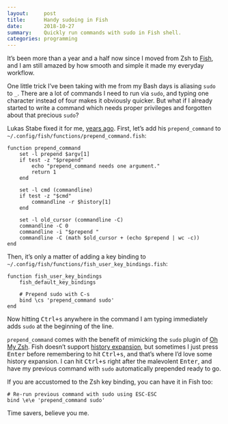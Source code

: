 ```yaml
---
layout:     post
title:      Handy sudoing in Fish
date:       2018-10-27
summary:    Quickly run commands with sudo in Fish shell.
categories: programming
---
```


It’s been more than a year and a half now since I moved from Zsh to
[Fish](https://fishshell.com/), and I am still amazed by how smooth and simple
it made my everyday workflow.

One little trick I’ve been taking with me from my Bash days is aliasing `sudo`
to `_`. There are a lot of commands I need to run via `sudo`, and typing one
character instead of four makes it obviously quicker. But what if I already
started to write a command which needs proper privileges and forgotten about
that precious `sudo`?

Lukas Stabe fixed it for me, [years
ago](https://github.com/fish-shell/fish-shell/issues/288#issuecomment-158704275).
First, let’s add his `prepend_command` to
`~/.config/fish/functions/prepend_command.fish`:

``` fish
function prepend_command
    set -l prepend $argv[1]
    if test -z "$prepend"
        echo "prepend_command needs one argument."
        return 1
    end

    set -l cmd (commandline)
    if test -z "$cmd"
        commandline -r $history[1]
    end

    set -l old_cursor (commandline -C)
    commandline -C 0
    commandline -i "$prepend "
    commandline -C (math $old_cursor + (echo $prepend | wc -c))
end
```

Then, it’s only a matter of adding a key binding to
`~/.config/fish/functions/fish_user_key_bindings.fish`:

``` fish
function fish_user_key_bindings
    fish_default_key_bindings

    # Prepend sudo with C-s
    bind \cs 'prepend_command sudo'
end
```

Now hitting <kbd>Ctrl+s</kbd> anywhere in the command I am typing immediately
adds `sudo` at the beginning of the line.

`prepend_command` comes with the benefit of mimicking the `sudo` plugin of [Oh
My
Zsh](https://github.com/robbyrussell/oh-my-zsh/blob/master/plugins/sudo/sudo.plugin.zsh).
Fish doesn’t support [history
expansion](https://fishshell.com/docs/current/faq.html#faq-history), but
sometimes I just press <kbd>Enter</kbd> before remembering to hit
<kbd>Ctrl+s</kbd>, and that’s where I’d love some history expansion. I can hit
<kbd>Ctrl+s</kbd> right after the malevolent <kbd>Enter</kbd>, and have my
previous command with `sudo` automatically prepended ready to go.

If you are accustomed to the Zsh key binding, you can have it in Fish too:

``` fish
# Re-run previous command with sudo using ESC-ESC
bind \e\e 'prepend_command sudo'
```

Time savers, believe you me.
